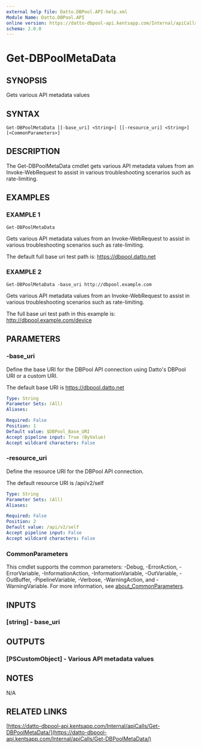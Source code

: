 ```yaml
---
external help file: Datto.DBPool.API-help.xml
Module Name: Datto.DBPool.API
online version: https://datto-dbpool-api.kentsapp.com/Internal/apiCalls/Get-DBPoolMetaData/
schema: 2.0.0
---
```


# Get-DBPoolMetaData

## SYNOPSIS
Gets various API metadata values

## SYNTAX

```
Get-DBPoolMetaData [[-base_uri] <String>] [[-resource_uri] <String>] [<CommonParameters>]
```

## DESCRIPTION
The Get-DBPoolMetaData cmdlet gets various API metadata values from an
Invoke-WebRequest to assist in various troubleshooting scenarios such
as rate-limiting.

## EXAMPLES

### EXAMPLE 1
```
Get-DBPoolMetaData
```

Gets various API metadata values from an Invoke-WebRequest to assist
in various troubleshooting scenarios such as rate-limiting.

The default full base uri test path is:
    https://dbpool.datto.net

### EXAMPLE 2
```
Get-DBPoolMetaData -base_uri http://dbpool.example.com
```

Gets various API metadata values from an Invoke-WebRequest to assist
in various troubleshooting scenarios such as rate-limiting.

The full base uri test path in this example is:
    http://dbpool.example.com/device

## PARAMETERS

### -base_uri
Define the base URI for the DBPool API connection using Datto's DBPool URI or a custom URI.

The default base URI is https://dbpool.datto.net

```yaml
Type: String
Parameter Sets: (All)
Aliases:

Required: False
Position: 1
Default value: $DBPool_Base_URI
Accept pipeline input: True (ByValue)
Accept wildcard characters: False
```

### -resource_uri
Define the resource URI for the DBPool API connection.

The default resource URI is /api/v2/self

```yaml
Type: String
Parameter Sets: (All)
Aliases:

Required: False
Position: 2
Default value: /api/v2/self
Accept pipeline input: False
Accept wildcard characters: False
```

### CommonParameters
This cmdlet supports the common parameters: -Debug, -ErrorAction, -ErrorVariable, -InformationAction, -InformationVariable, -OutVariable, -OutBuffer, -PipelineVariable, -Verbose, -WarningAction, and -WarningVariable. For more information, see [about_CommonParameters](http://go.microsoft.com/fwlink/?LinkID=113216).

## INPUTS

### [string] - base_uri
## OUTPUTS

### [PSCustomObject] - Various API metadata values
## NOTES
N/A

## RELATED LINKS

[https://datto-dbpool-api.kentsapp.com/Internal/apiCalls/Get-DBPoolMetaData/](https://datto-dbpool-api.kentsapp.com/Internal/apiCalls/Get-DBPoolMetaData/)

